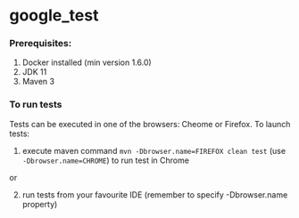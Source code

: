 # google_test

### Prerequisites:
1) Docker installed (min version  1.6.0)
2) JDK 11
3) Maven 3

### To run tests

Tests can be executed in one of the browsers: Cheome or Firefox.
To launch tests:
1) execute maven command `mvn -Dbrowser.name=FIREFOX clean test` (use `-Dbrowser.name=CHROME`) to run test in Chrome

or

2) run tests from your favourite IDE (remember to specify -Dbrowser.name property)


